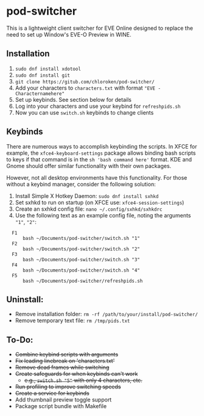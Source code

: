 # pod-switcher

This is a lightweight client switcher for EVE Online designed to replace the need to set up Window's EVE-O Preview in WINE.

## Installation
1) `sudo dnf install xdotool`
2) `sudo dnf install git`
3) `git clone https://gitub.com/chloroken/pod-switcher/`
4) Add your characters to `characters.txt` with format `"EVE - Characternamehere"`
5) Set up keybinds. See section below for details
6) Log into your characters and use your keybind for `refreshpids.sh`
7) Now you can use `switch.sh` keybinds to change clients

## Keybinds
There are numerous ways to accomplish keybinding the scripts. In XFCE for example, the `xfce4-keyboard-settings` package allows binding bash scripts to keys if that command is in the `sh 'bash command here'` format. KDE and Gnome should offer similar functionality with their own packages.

However, not all desktop environments have this functionality. For those without a keybind manager, consider the following solution:
1) Install Simple X Hotkey Daemon: `sudo dnf install sxhkd`
2) Set sxhkd to run on startup (on XFCE use: `xfce4-session-settings`)
3) Create an sxhkd config file: `nano ~/.config/sxhkd/sxhkdrc`
4) Use the following text as an example config file, noting the arguments `"1"`, `"2"`:

```
  F1
      bash ~/Documents/pod-switcher/switch.sh "1"
  F2
      bash ~/Documents/pod-switcher/switch.sh "2"
  F3
      bash ~/Documents/pod-switcher/switch.sh "3"
  F4
      bash ~/Documents/pod-switcher/switch.sh "4"
  F5
      bash ~/Documents/pod-switcher/refreshpids.sh
```

## Uninstall:
  - Remove installation folder: `rm -rf /path/to/your/install/pod-switcher/`
  - Remove temporary text file: `rm /tmp/pids.txt`

## To-Do:
  - ~~Combine keybind scripts with arguments~~
  - ~~Fix leading linebreak on 'characters.txt'~~
  - ~~Remove dead frames while switching~~
  - ~~Create safeguards for when keybinds can't work~~
      - ~~e.g., `switch.sh "5"` with only 4 characters, etc.~~
  - ~~Run profiling to improve switching speeds~~
  - ~~Create a service for keybinds~~
  - Add thumbnail preview toggle support
  - Package script bundle with Makefile
